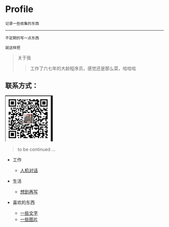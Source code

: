 # Profile

```
记录一些收集的东西
``` 
***

```后面有机会的话，
不定期的写一点东西
```

```
就这样把
```
> 关于我
>> 工作了六七年的大龄程序员，感觉还是那么菜，哈哈哈

## 联系方式：
<img src="./images/card.jpg" style="width: 30%;">

> to be continued ...


- 工作
    - [人机对话](work/chatbot/人机对话.md)
    
- 生活
    - [想到再写](life/helloWorld.md)

- 喜欢的东西
    - [一些文字](words/excerpt.md)
    - [一些图片](words/images.md)
   
        


